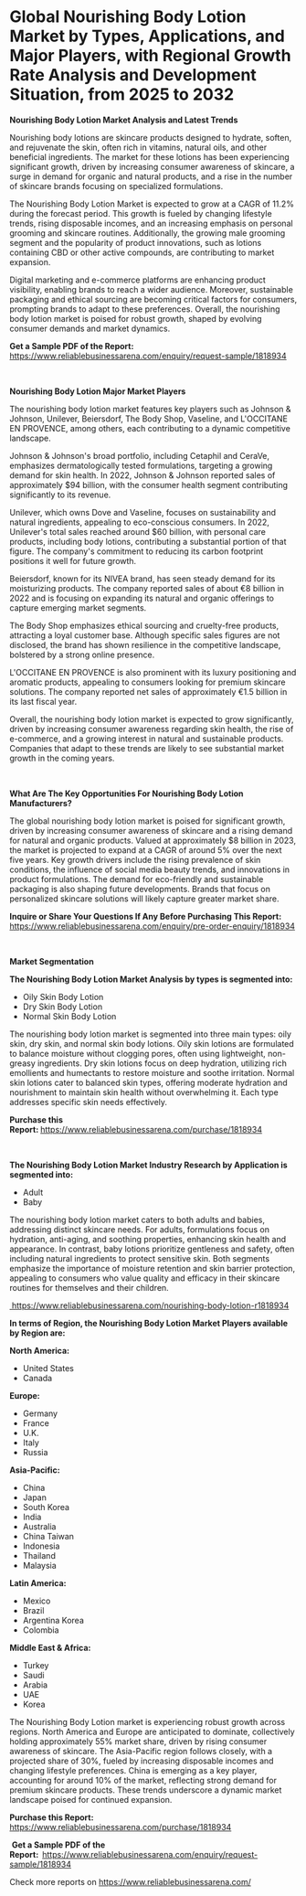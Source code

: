 <p><h1>Global Nourishing Body Lotion Market by Types, Applications, and Major Players, with Regional Growth Rate Analysis and Development Situation, from 2025 to 2032</h1></p><p><strong>Nourishing Body Lotion Market Analysis and Latest Trends</strong></p>
<p><p>Nourishing body lotions are skincare products designed to hydrate, soften, and rejuvenate the skin, often rich in vitamins, natural oils, and other beneficial ingredients. The market for these lotions has been experiencing significant growth, driven by increasing consumer awareness of skincare, a surge in demand for organic and natural products, and a rise in the number of skincare brands focusing on specialized formulations.</p><p>The Nourishing Body Lotion Market is expected to grow at a CAGR of 11.2% during the forecast period. This growth is fueled by changing lifestyle trends, rising disposable incomes, and an increasing emphasis on personal grooming and skincare routines. Additionally, the growing male grooming segment and the popularity of product innovations, such as lotions containing CBD or other active compounds, are contributing to market expansion. </p><p>Digital marketing and e-commerce platforms are enhancing product visibility, enabling brands to reach a wider audience. Moreover, sustainable packaging and ethical sourcing are becoming critical factors for consumers, prompting brands to adapt to these preferences. Overall, the nourishing body lotion market is poised for robust growth, shaped by evolving consumer demands and market dynamics.</p></p>
<p><strong>Get a Sample PDF of the Report:&nbsp;</strong> <a href="https://www.reliablebusinessarena.com/enquiry/request-sample/1818934?utm_campaign=1891&utm_medium=2&utm_source=Github&utm_content=ia&utm_term=07022025&utm_id=nourishing-body-lotion">https://www.reliablebusinessarena.com/enquiry/request-sample/1818934</a></p>
<p>&nbsp;</p>
<p><strong>Nourishing Body Lotion Major Market Players</strong></p>
<p><p>The nourishing body lotion market features key players such as Johnson & Johnson, Unilever, Beiersdorf, The Body Shop, Vaseline, and L'OCCITANE EN PROVENCE, among others, each contributing to a dynamic competitive landscape. </p><p>Johnson & Johnson's broad portfolio, including Cetaphil and CeraVe, emphasizes dermatologically tested formulations, targeting a growing demand for skin health. In 2022, Johnson & Johnson reported sales of approximately $94 billion, with the consumer health segment contributing significantly to its revenue.</p><p>Unilever, which owns Dove and Vaseline, focuses on sustainability and natural ingredients, appealing to eco-conscious consumers. In 2022, Unilever's total sales reached around $60 billion, with personal care products, including body lotions, contributing a substantial portion of that figure. The company's commitment to reducing its carbon footprint positions it well for future growth.</p><p>Beiersdorf, known for its NIVEA brand, has seen steady demand for its moisturizing products. The company reported sales of about €8 billion in 2022 and is focusing on expanding its natural and organic offerings to capture emerging market segments.</p><p>The Body Shop emphasizes ethical sourcing and cruelty-free products, attracting a loyal customer base. Although specific sales figures are not disclosed, the brand has shown resilience in the competitive landscape, bolstered by a strong online presence.</p><p>L'OCCITANE EN PROVENCE is also prominent with its luxury positioning and aromatic products, appealing to consumers looking for premium skincare solutions. The company reported net sales of approximately €1.5 billion in its last fiscal year.</p><p>Overall, the nourishing body lotion market is expected to grow significantly, driven by increasing consumer awareness regarding skin health, the rise of e-commerce, and a growing interest in natural and sustainable products. Companies that adapt to these trends are likely to see substantial market growth in the coming years.</p></p>
<p>&nbsp;</p>
<p><strong>What Are The Key Opportunities For Nourishing Body Lotion Manufacturers?</strong></p>
<p><p>The global nourishing body lotion market is poised for significant growth, driven by increasing consumer awareness of skincare and a rising demand for natural and organic products. Valued at approximately $8 billion in 2023, the market is projected to expand at a CAGR of around 5% over the next five years. Key growth drivers include the rising prevalence of skin conditions, the influence of social media beauty trends, and innovations in product formulations. The demand for eco-friendly and sustainable packaging is also shaping future developments. Brands that focus on personalized skincare solutions will likely capture greater market share.</p></p>
<p><strong>Inquire or Share Your Questions If Any Before Purchasing This Report:</strong> <a href="https://www.reliablebusinessarena.com/enquiry/pre-order-enquiry/1818934?utm_campaign=1891&utm_medium=2&utm_source=Github&utm_content=ia&utm_term=07022025&utm_id=nourishing-body-lotion">https://www.reliablebusinessarena.com/enquiry/pre-order-enquiry/1818934</a></p>
<p>&nbsp;</p>
<p><strong>Market Segmentation</strong></p>
<p><strong>The Nourishing Body Lotion Market Analysis by types is segmented into:</strong></p>
<p><ul><li>Oily Skin Body Lotion</li><li>Dry Skin Body Lotion</li><li>Normal Skin Body Lotion</li></ul></p>
<p><p>The nourishing body lotion market is segmented into three main types: oily skin, dry skin, and normal skin body lotions. Oily skin lotions are formulated to balance moisture without clogging pores, often using lightweight, non-greasy ingredients. Dry skin lotions focus on deep hydration, utilizing rich emollients and humectants to restore moisture and soothe irritation. Normal skin lotions cater to balanced skin types, offering moderate hydration and nourishment to maintain skin health without overwhelming it. Each type addresses specific skin needs effectively.</p></p>
<p><strong>Purchase this Report:&nbsp;</strong><a href="https://www.reliablebusinessarena.com/purchase/1818934?utm_campaign=1891&utm_medium=2&utm_source=Github&utm_content=ia&utm_term=07022025&utm_id=nourishing-body-lotion">https://www.reliablebusinessarena.com/purchase/1818934</a></p>
<p>&nbsp;</p>
<p><strong>The Nourishing Body Lotion Market Industry Research by Application is segmented into:</strong></p>
<p><ul><li>Adult</li><li>Baby</li></ul></p>
<p><p>The nourishing body lotion market caters to both adults and babies, addressing distinct skincare needs. For adults, formulations focus on hydration, anti-aging, and soothing properties, enhancing skin health and appearance. In contrast, baby lotions prioritize gentleness and safety, often including natural ingredients to protect sensitive skin. Both segments emphasize the importance of moisture retention and skin barrier protection, appealing to consumers who value quality and efficacy in their skincare routines for themselves and their children.</p></p>
<p><a href="https://www.reliablebusinessarena.com/nourishing-body-lotion-r1818934?utm_campaign=1891&utm_medium=2&utm_source=Github&utm_content=ia&utm_term=07022025&utm_id=nourishing-body-lotion">&nbsp;https://www.reliablebusinessarena.com/nourishing-body-lotion-r1818934</a></p>
<p><strong>In terms of Region, the Nourishing Body Lotion Market Players available by Region are:</strong></p>
<p>
    <p> <strong> North America: </strong>
        <ul>
            <li>United States</li>
            <li>Canada</li>
        </ul>
        </p> 
    <p> <strong> Europe: </strong>
        <ul>
            <li>Germany</li>
            <li>France</li>
            <li>U.K.</li>
            <li>Italy</li>
            <li>Russia</li>
        </ul>
        </p> 
    <p> <strong> Asia-Pacific: </strong>
        <ul>
            <li>China</li>
            <li>Japan</li>
            <li>South Korea</li>
            <li>India</li>
            <li>Australia</li>
            <li>China Taiwan</li>
            <li>Indonesia</li>
            <li>Thailand</li>
            <li>Malaysia</li>
        </ul>
        </p> 
    <p> <strong> Latin America: </strong>
        <ul>
            <li>Mexico</li>
            <li>Brazil</li>
            <li>Argentina Korea</li>
            <li>Colombia</li>
        </ul>
        </p> 
    <p> <strong> Middle East & Africa: </strong>
        <ul>
            <li>Turkey</li>
            <li>Saudi</li>
            <li>Arabia</li>
            <li>UAE</li>
            <li>Korea</li>
        </ul>
    </p>
    </p>
<p><p>The Nourishing Body Lotion market is experiencing robust growth across regions. North America and Europe are anticipated to dominate, collectively holding approximately 55% market share, driven by rising consumer awareness of skincare. The Asia-Pacific region follows closely, with a projected share of 30%, fueled by increasing disposable incomes and changing lifestyle preferences. China is emerging as a key player, accounting for around 10% of the market, reflecting strong demand for premium skincare products. These trends underscore a dynamic market landscape poised for continued expansion.</p></p>
<p><strong>Purchase this Report: </strong><a href="https://www.reliablebusinessarena.com/purchase/1818934?utm_campaign=1891&utm_medium=2&utm_source=Github&utm_content=ia&utm_term=07022025&utm_id=nourishing-body-lotion">https://www.reliablebusinessarena.com/purchase/1818934</a></p>
<p>&nbsp;<strong>Get a Sample PDF of the Report:&nbsp;&nbsp;</strong><a href="https://www.reliablebusinessarena.com/enquiry/request-sample/1818934?utm_campaign=1891&utm_medium=2&utm_source=Github&utm_content=ia&utm_term=07022025&utm_id=nourishing-body-lotion">https://www.reliablebusinessarena.com/enquiry/request-sample/1818934</a></p>
<p><strong></strong></p>
<p>Check more reports on <a href="https://www.reliablebusinessarena.com/?utm_campaign=1891&utm_medium=2&utm_source=Github&utm_content=ia&utm_term=07022025&utm_id=nourishing-body-lotion">https://www.reliablebusinessarena.com/</a></p>